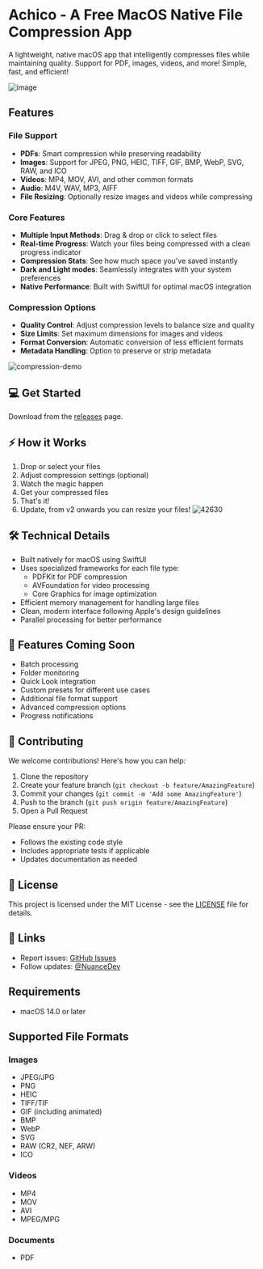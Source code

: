 # Achico - A Free MacOS Native File Compression App

A lightweight, native macOS app that intelligently compresses files while maintaining quality. Support for PDF, images, videos, and more! Simple, fast, and efficient!

![image](https://github.com/user-attachments/assets/4e10b8a7-decc-4e0b-8b56-f88198e75ec9)

## Features

### File Support
- **PDFs**: Smart compression while preserving readability
- **Images**: Support for JPEG, PNG, HEIC, TIFF, GIF, BMP, WebP, SVG, RAW, and ICO
- **Videos**: MP4, MOV, AVI, and other common formats
- **Audio**: M4V, WAV, MP3, AIFF
- **File Resizing**: Optionally resize images and videos while compressing

### Core Features
- **Multiple Input Methods**: Drag & drop or click to select files
- **Real-time Progress**: Watch your files being compressed with a clean progress indicator
- **Compression Stats**: See how much space you've saved instantly
- **Dark and Light modes**: Seamlessly integrates with your system preferences
- **Native Performance**: Built with SwiftUI for optimal macOS integration

### Compression Options
- **Quality Control**: Adjust compression levels to balance size and quality
- **Size Limits**: Set maximum dimensions for images and videos
- **Format Conversion**: Automatic conversion of less efficient formats
- **Metadata Handling**: Option to preserve or strip metadata

![compression-demo](https://github.com/user-attachments/assets/e494937d-7e52-4d6c-9046-d6b0d577c67e)


## 💻 Get Started

Download from the [releases](https://github.com/nuance-dev/Achico/releases/) page.

## ⚡️ How it Works

1. Drop or select your files
2. Adjust compression settings (optional)
3. Watch the magic happen
4. Get your compressed files
5. That's it!
6. Update, from v2 onwards you can resize your files!
![42630](https://github.com/user-attachments/assets/6def2137-fd12-4f7d-b59a-4476ae506331)


## 🛠 Technical Details

- Built natively for macOS using SwiftUI
- Uses specialized frameworks for each file type:
  - PDFKit for PDF compression
  - AVFoundation for video processing
  - Core Graphics for image optimization
- Efficient memory management for handling large files
- Clean, modern interface following Apple's design guidelines
- Parallel processing for better performance

## 🔮 Features Coming Soon

- Batch processing
- Folder monitoring
- Quick Look integration
- Custom presets for different use cases
- Additional file format support
- Advanced compression options
- Progress notifications

## 🤝 Contributing

We welcome contributions! Here's how you can help:

1. Clone the repository
2. Create your feature branch (`git checkout -b feature/AmazingFeature`)
3. Commit your changes (`git commit -m 'Add some AmazingFeature'`)
4. Push to the branch (`git push origin feature/AmazingFeature`)
5. Open a Pull Request

Please ensure your PR:
- Follows the existing code style
- Includes appropriate tests if applicable
- Updates documentation as needed

## 📝 License

This project is licensed under the MIT License - see the [LICENSE](LICENSE) file for details.

## 🔗 Links

- Report issues: [GitHub Issues](https://github.com/nuance-dev/Achico/issues)
- Follow updates: [@NuanceDev](https://twitter.com/Nuancedev)

## Requirements

- macOS 14.0 or later

## Supported File Formats

### Images
- JPEG/JPG
- PNG
- HEIC
- TIFF/TIF
- GIF (including animated)
- BMP
- WebP
- SVG
- RAW (CR2, NEF, ARW)
- ICO

### Videos
- MP4
- MOV
- AVI
- MPEG/MPG

### Documents
- PDF
